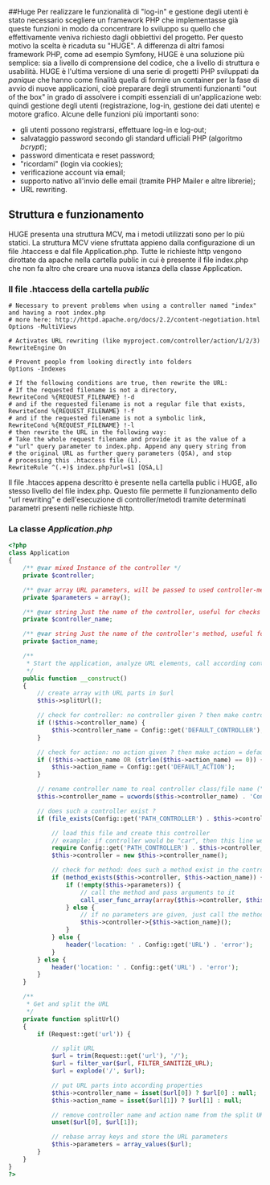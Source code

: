 ##Huge
Per realizzare le funzionalità di "log-in" e gestione degli utenti è stato necessario scegliere un framework PHP che implementasse già queste funzioni in modo da concentrare lo sviluppo su quello che effettivamente veniva richiesto dagli obbiettivi del progetto. Per questo motivo la scelta è ricaduta su "HUGE".
A differenza di altri famosi framework PHP, come ad esempio Symfony, HUGE è una soluzione più semplice: sia a livello di comprensione del codice, che a livello di struttura e usabilità. 
HUGE è l'ultima versione di una serie di progetti PHP sviluppati da *panique* che hanno come finalità quella di fornire un container per la fase di avvio di nuove applicazioni, cioè preparare degli strumenti funzionanti "out of the box" in grado di assolvere i compiti essenziali di un'applicazione web: quindi gestione degli utenti (registrazione, log-in, gestione dei dati utente) e motore grafico.
Alcune delle funzioni più importanti sono:
* gli utenti possono registrarsi, effettuare log-in e log-out;
* salvataggio password secondo gli standard ufficiali PHP (algoritmo *bcrypt*);
* password dimenticata e reset password;
* "ricordami" (login via cookies);
* verificazione account via email;
* supporto nativo all'invio delle email (tramite PHP Mailer e altre librerie);
* URL rewriting.

## Struttura e funzionamento
HUGE presenta una struttura MCV, ma i metodi utilizzati sono per lo più statici. La struttura MCV viene sfruttata appieno dalla configurazione di un file .htaccess e dal file Application.php. Tutte le richieste http vengono dirottate da apache nella cartella public in cui è presente il file index.php che non fa altro che creare una nuova istanza della classe Application.


### Il file .htaccess della cartella *public*
```.htaccess
# Necessary to prevent problems when using a controller named "index" and having a root index.php
# more here: http://httpd.apache.org/docs/2.2/content-negotiation.html
Options -MultiViews

# Activates URL rewriting (like myproject.com/controller/action/1/2/3)
RewriteEngine On

# Prevent people from looking directly into folders
Options -Indexes

# If the following conditions are true, then rewrite the URL:
# If the requested filename is not a directory,
RewriteCond %{REQUEST_FILENAME} !-d
# and if the requested filename is not a regular file that exists,
RewriteCond %{REQUEST_FILENAME} !-f
# and if the requested filename is not a symbolic link,
RewriteCond %{REQUEST_FILENAME} !-l
# then rewrite the URL in the following way:
# Take the whole request filename and provide it as the value of a
# "url" query parameter to index.php. Append any query string from
# the original URL as further query parameters (QSA), and stop
# processing this .htaccess file (L).
RewriteRule ^(.+)$ index.php?url=$1 [QSA,L]
```

Il file .htacces appena descritto è presente nella cartella public i HUGE, allo stesso livello del file index.php. Questo file permette il funzionamento dello "url rewriting" e dell'esecuzione di controller/metodi tramite determinati parametri presenti nelle richieste http.

### La classe *Application.php*
```php
<?php
class Application
{
    /** @var mixed Instance of the controller */
    private $controller;

    /** @var array URL parameters, will be passed to used controller-method */
    private $parameters = array();

    /** @var string Just the name of the controller, useful for checks inside the view ("where am I ?") */
    private $controller_name;

    /** @var string Just the name of the controller's method, useful for checks inside the view ("where am I ?") */
    private $action_name;

    /**
     * Start the application, analyze URL elements, call according controller/method or relocate to fallback location
     */
    public function __construct()
    {
        // create array with URL parts in $url
        $this->splitUrl();

        // check for controller: no controller given ? then make controller = default controller (from config)
        if (!$this->controller_name) {
            $this->controller_name = Config::get('DEFAULT_CONTROLLER');
        }

        // check for action: no action given ? then make action = default action (from config)
        if (!$this->action_name OR (strlen($this->action_name) == 0)) {
            $this->action_name = Config::get('DEFAULT_ACTION');
        }

        // rename controller name to real controller class/file name ("index" to "IndexController")
        $this->controller_name = ucwords($this->controller_name) . 'Controller';

        // does such a controller exist ?
        if (file_exists(Config::get('PATH_CONTROLLER') . $this->controller_name . '.php')) {

            // load this file and create this controller
            // example: if controller would be "car", then this line would translate into: $this->car = new car();
            require Config::get('PATH_CONTROLLER') . $this->controller_name . '.php';
            $this->controller = new $this->controller_name();

            // check for method: does such a method exist in the controller ?
            if (method_exists($this->controller, $this->action_name)) {
                if (!empty($this->parameters)) {
                    // call the method and pass arguments to it
                    call_user_func_array(array($this->controller, $this->action_name), $this->parameters);
                } else {
                    // if no parameters are given, just call the method without parameters, like $this->index->index();
                    $this->controller->{$this->action_name}();
                }
            } else {
                header('location: ' . Config::get('URL') . 'error');
            }
        } else {
            header('location: ' . Config::get('URL') . 'error');
        }
    }

    /**
     * Get and split the URL
     */
    private function splitUrl()
    {
        if (Request::get('url')) {

            // split URL
            $url = trim(Request::get('url'), '/');
            $url = filter_var($url, FILTER_SANITIZE_URL);
            $url = explode('/', $url);

            // put URL parts into according properties
            $this->controller_name = isset($url[0]) ? $url[0] : null;
            $this->action_name = isset($url[1]) ? $url[1] : null;

            // remove controller name and action name from the split URL
            unset($url[0], $url[1]);

            // rebase array keys and store the URL parameters
            $this->parameters = array_values($url);
        }
    }
}
?>

```

